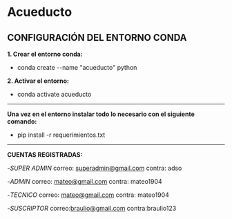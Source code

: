# Acueducto

## CONFIGURACIÓN DEL ENTORNO CONDA

**1. Crear el entorno conda:**
- conda create --name "acueducto" python

**2. Activar el entorno:**
- conda activate acueducto 
---
**Una vez en el entorno instalar todo lo necesario con el siguiente comando:**
- pip install -r requerimientos.txt
---
**CUENTAS REGISTRADAS:**

-*SUPER ADMIN*
correo: superadmin@gmail.com
contra: adso

-*ADMIN*
correo: mateo@gmail.com	
contra: mateo1904

-*TECNICO*
correo: mateo@gmail.com	
contra: mateo1904

-*SUSCRIPTOR*
correo:braulio@gmail.com
contra:braulio123
